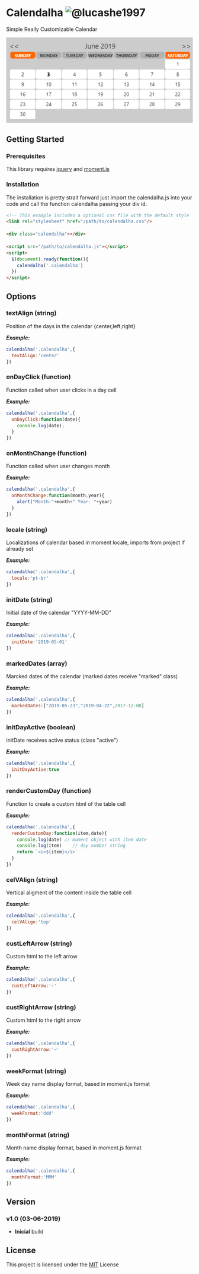 # Calendalha <img alt="@lucashe1997" class="avatar" src="https://avatars3.githubusercontent.com/u/13800300?s=40&amp;v=4" height="20" width="20">
Simple Really Customizable Calendar

<img src="https://github.com/lucashe1997/calendalha/blob/master/images/shot1.png?raw=true"/>

## Getting Started
### Prerequisites
This library requires <a href="https://jquery.com/">jquery<a/> and <a href="https://momentjs.com">moment.js</a>

### Installation
The installation is pretty strait forward just import the calendalha.js into your code and call the function calendalha passing your div id.
```html
<!-- This example includes a optional css file with the default style  -->
<link rel="stylesheet" href="/path/to/calendalha.css"/>

<div class="calendalha"></div>

<script src="/path/to/calendalha.js"></script>
<script>
  $(document).ready(function(){
    calendalha('.calendalha')
  })
</script>
```


## Options

### textAlign (string)
Position of the days in the calendar {center,left,right}
 
***Example:***
```js
calendalha('.calendalha',{
  textAlign:'center'
})
```
### onDayClick (function)
Function called when user clicks in a day cell
 
***Example:***
```js
calendalha('.calendalha',{
  onDayClick:function(date){
    console.log(date);
  }
})
```

### onMonthChange (function)
Function called when user changes month
 
***Example:***
```js
calendalha('.calendalha',{
  onMonthChange:function(month,year){
    alert("Month:"+month+" Year: "+year)
  }
})
```

### locale (string)
Localizations of calendar based in moment locale, imports from project if already set
 
***Example:***
```js
calendalha('.calendalha',{
  locale:'pt-br'
})
```

### initDate (string)
Initial date of the calendar "YYYY-MM-DD"
 
***Example:***
```js
calendalha('.calendalha',{
  initDate:'2019-05-01'
})
```

### markedDates (array)
Marcked dates of the calendar (marked dates receive "marked" class)
 
***Example:***
```js
calendalha('.calendalha',{
  markedDates:["2019-05-23","2019-04-22",2017-12-08]
})
```

### initDayActive (boolean)
initDate receives active status (class "active")
 
***Example:***
```js
calendalha('.calendalha',{
  initDayActive:true
})
```

### renderCustomDay (function)
Function to create a custom html of the table cell
 
***Example:***
```js
calendalha('.calendalha',{
  renderCustomDay:function(item,date){
    console.log(date) // moment object with item date
    console.log(item)    // day number string
    return `<i>${item}</i>`
  }
})
```

### celVAlign (string)
Vertical aligment of the content inside the table cell
 
***Example:***
```js
calendalha('.calendalha',{
  celVAlign:'top'
})
```

### custLeftArrow (string)
Custom html to the left arrow
 
***Example:***
```js
calendalha('.calendalha',{
  custLeftArrow:'←'
})
```

### custRightArrow (string)
Custom html to the right arrow
 
***Example:***
```js
calendalha('.calendalha',{
  custRightArrow:'→'
})
```

### weekFormat (string)
Week day name display format, based in moment.js format
 
***Example:***
```js
calendalha('.calendalha',{
  weekFormat:'ddd'
})
```

### monthFormat (string)
Month name display format, based in moment.js format
 
***Example:***
```js
calendalha('.calendalha',{
  monthFormat:'MMM'
})
```


## Version
### v1.0 (03-06-2019)
* **Inicial** build


## License
This project is licensed under the <a href="https://opensource.org/licenses/MIT">MIT</a> License
